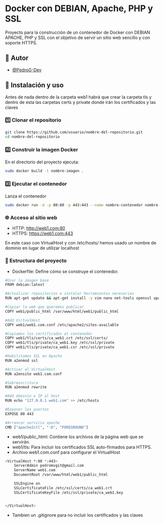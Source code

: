 # Docker con DEBIAN, Apache, PHP y SSL

Proyecto para la construcción de un contenedor de Docker con DEBIAN APACHE, PHP y SSL con el objetivo de servir un sitio web sencillo y con soporte HTTPS.

## 👤 Autor

- [@PedroG-Dev](https://github.com/PedroG-Dev)

## 🚀 Instalación y uso

Antes de nada dentro de la carpeta web1 habrá que crear la carpeta tls y dentro de esta las carpetas certs y private donde irán los certificados y las claves

### 1️⃣ Clonar el repositorio

```bash
git clone https://github.com/usuario/nombre-del-repositorio.git
cd nombre-del-repositorio
```

### 2️⃣ Construir la imagen Docker

En el directorio del proyecto ejecuta:

```bash
sudo docker build -t nombre-imagen .
```

### 3️⃣ Ejecutar el contenedor

Lanza el contenedor

```bash
sudo docker run -d -p 80:80 -p 443:443 --name nombre-contenedor nombre-imagen
```

### 🌐 Acceso al sitio web

- HTTP: http://web1.com:80
- HTTPS: https://web1.com:443

En este caso con VirtualHost y con /etc/hosts/ hemos usado un nombre de dominio en lugar de utilizar localhost

### 📂 Estructura del proyecto

- Dockerfile: Define cómo se construye el contenedor.

```bash
#Usar la imagen base
FROM debian:latest

#Actualizar repositorios e instalar herramientas necesarias
RUN apt-get update && apt-get install -y vim nano net-tools openssl apache2 php

#Copiar la web que queremos publicar
COPY web1/public_html /var/www/html/web1/public_html

#Add VirtualHost
COPY web1/web1.com.conf /etc/apache2/sites-available

#Copiamos los certificados al contenedor
COPY web1/tls/certs/ca_web1.crt /etc/ssl/certs/
COPY web1/tls/private/ca_web1.key /etc/ssl/private
COPY web1/tls/private/ca_web1.csr /etc/ssl/private

#Habilitamos SSL en Apache
RUN a2enmod ssl

#Activar el VirtualHost
RUN a2ensite web1.com.conf

#Sobreescritura
RUN a2enmod rewrite

#Add dominio e IP al host
RUN echo "127.0.0.1 web1.com" >> /etc/hosts

#Exponer los puertos
EXPOSE 80 443

#Arrancar servicio apache
CMD ["apache2ctl", "-D", "FOREGROUND"]
```

- web1/public_html: Contiene los archivos de la página web que se servirán.
- web1/tls: Para incluir los certificados SSL auto-firmados para HTTPS.
- Archivo web1.com.conf para configurar el VirtualHost

```bash
<VirtualHost *:80 *:443>
    ServerAdmin pedromvgit@gmail.com
    ServerName web1.com
    DocumentRoot /var/www/html/web1/public_html

    SSLEngine on
    SSLCertificateFile /etc/ssl/certs/ca_web1.crt
    SSLCertificateKeyFile /etc/ssl/private/ca_web1.key


</VirtualHost>
```

- Tambien un .gitignore para no incluir los certificados y las claves
